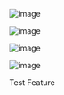 ![image](https://github.com/kaizenics/natori/assets/94561281/913aaf27-1923-4b5b-bbba-3f02b3f8f807)

![image](https://github.com/kaizenics/natori/assets/94561281/178516cd-31c3-48e4-9373-cd0019300c30)

![image](https://github.com/kaizenics/natori/assets/94561281/56e3c15f-8663-4f52-9b96-13245e44b33f)

![image](https://github.com/kaizenics/natori/assets/94561281/0ef599e2-54bf-4c1b-9eea-ee71fc521b7c)

<p> Test Feature </p>
